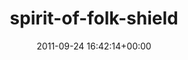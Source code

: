 ---
title:		"spirit-of-folk-shield"
type:		"photos"
mediatype:		"upload"
description:		"TBC"
date:		"2011-09-24 16:42:14+00:00"
album:		"events"
filename:		"spirit-of-folk-shield.md"
series:		""
cl_public_id:		"events/spirit-of-folk-shield"
cl_version:		1497002647
format:		"tiff"
bytes:		8126128
width:		2174
height:		1440
colours:
- "#1B2538"
- "#3C4E6D"
- "#B6C2DC"
- "#497E45"
- "#929A3F"
- "#ABB35F"
- "#1F3C23"
- "#6A6F7F"
- "#3B6F4A"
- "#061122"
- "#182933"
- "#302F37"
- "#ABC378"
- "#859113"
- "#152722"
- "#071B2C"
- "#2C3333"
- "#B9B775"
- "#C0CAA6"
- "#849452"
- "#637079"
- "#0A3712"
- "#8AB871"
- "#7791C2"
- "#3D576A"
- "#D4DFD3"
- "#959251"
exposure_mode:		"Manual"
program:		"Manual"
aperture:		"20.0"
focal_length:		"120.0 mm"
iso:		"8000"
shutter_speed:		"1/1000"
metering:		"Center-weighted average"
flash:		"Off, Did not fire"
white_balance:		"Custom"
colour_temp:		"4150"
has_crop:		"false"
orientation:		"Horizontal (normal)"
camera_model:		"NIKON D7000"
lens_info:		"18-200mm f/3.5-5.6"
artist:		"Matt Finucane"
x_resolution:		"300"
y_resolution:		"300"
---